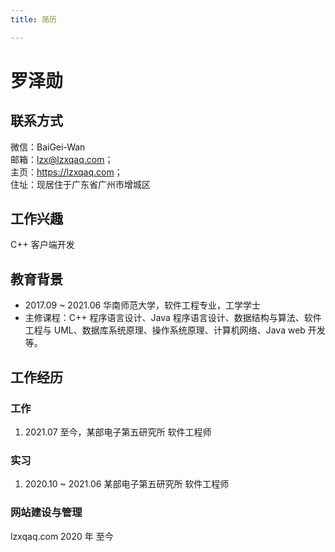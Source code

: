 ```yaml
---
title: 简历

---
```



# 罗泽勋

## 联系方式
微信：BaiGei-Wan  
邮箱：lzx@lzxqaq.com；  
主页：<https://lzxqaq.com>；  
住址：现居住于广东省广州市增城区

## 工作兴趣

C++ 客户端开发

## 教育背景

- 2017.09 ~ 2021.06 华南师范大学，软件工程专业，工学学士  
- 主修课程：C++ 程序语言设计、Java 程序语言设计、数据结构与算法、软件工程与 UML、数据库系统原理、操作系统原理、计算机网络、Java web 开发等。
## 工作经历

### 工作

1. 2021.07 至今，某部电子第五研究所 软件工程师

### 实习

1. 2020.10 ~ 2021.06 某部电子第五研究所 软件工程师


### 网站建设与管理

lzxqaq.com 2020 年 至今
